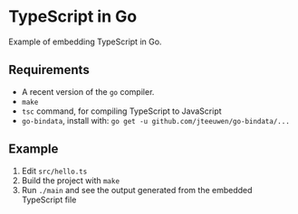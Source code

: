 # TypeScript in Go

Example of embedding TypeScript in Go.

## Requirements

* A recent version of the `go` compiler.
* `make`
* `tsc` command, for compiling TypeScript to JavaScript
* `go-bindata`, install with: `go get -u github.com/jteeuwen/go-bindata/...`

## Example

1. Edit `src/hello.ts`
2. Build the project with `make`
3. Run `./main` and see the output generated from the embedded TypeScript file
